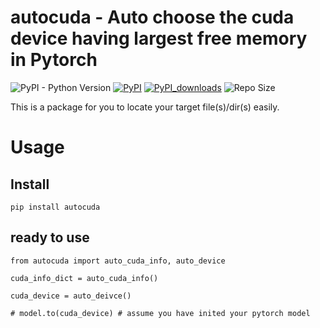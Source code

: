 # autocuda - Auto choose the cuda device having largest free memory in Pytorch

![PyPI - Python Version](https://img.shields.io/badge/python-3.6-blue.svg) 
[![PyPI](https://img.shields.io/pypi/v/autocuda)](https://pypi.org/project/autocuda/)
[![PyPI_downloads](https://img.shields.io/pypi/dm/autocuda)](https://pypi.org/project/autocuda/)
![Repo Size](https://img.shields.io/github/repo-size/yangheng95/autocuda)

This is a package for you to locate your target file(s)/dir(s) easily.

# Usage
## Install
```
pip install autocuda
```

## ready to use


```
from autocuda import auto_cuda_info, auto_device

cuda_info_dict = auto_cuda_info()

cuda_device = auto_deivce()

# model.to(cuda_device) # assume you have inited your pytorch model

```
